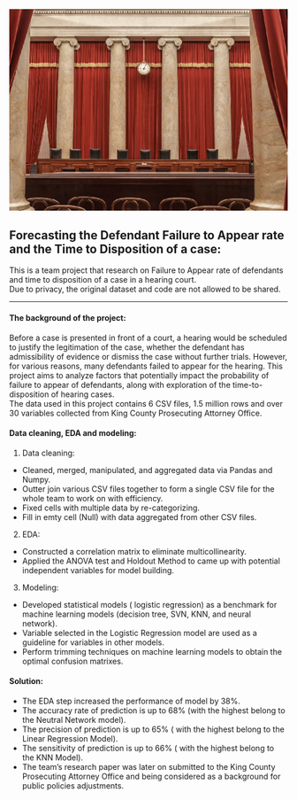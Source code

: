 <img src="hearing_court.png?raw=true"/>

## Forecasting the Defendant Failure to Appear rate and the Time to Disposition of a case:

This is a team project that research on Failure to Appear rate of defendants and time to disposition of a case in a hearing court.    
Due to privacy, the original dataset and code are not allowed to be shared. 

---
#### The background of the project:
Before a case is presented in front of a court, a hearing would be scheduled to justify the legitimation of the case, whether the defendant has admissibility of evidence or dismiss the case without further trials. However, for various reasons, many defendants failed to appear for the hearing. This project aims to analyze factors that potentially impact the probability of failure to appear of defendants, along with exploration of the time-to-disposition of hearing cases.  
The data used in this project contains 6 CSV files, 1.5 million rows and over 30 variables collected from King County Prosecuting Attorney Office.  

#### Data cleaning, EDA and modeling: 
1. Data cleaning:
- Cleaned, merged, manipulated, and aggregated data  via Pandas and Numpy.  
- Outter join various CSV files together to form a single CSV file for the whole team to work on with efficiency.  
- Fixed cells with multiple data by re-categorizing.  
- Fill in emty cell (Null) with data aggregated from other CSV files.  
2. EDA: 
- Constructed a correlation matrix to eliminate multicollinearity.
- Applied the ANOVA test and Holdout Method to came up with potential independent variables for model building.  
3. Modeling: 
- Developed statistical models ( logistic regression) as a benchmark for machine learning models (decision tree, SVN, KNN, and neural network).  
- Variable selected in the Logistic Regression model are used as a guideline for variables in other models.
- Perform trimming techniques on machine learning models to obtain the optimal confusion matrixes. 

#### Solution:   
- The EDA step increased the performance of model by 38%.    
- The accuracy rate of prediction is up to 68% (with the highest belong to the Neutral Network model).  
- The precision of prediction is up to 65% ( with the highest belong to the Linear Regression Model).
- The sensitivity of prediction is up to 66% ( with the highest belong to the KNN Model). 
- The team’s research paper was later on submitted to the King County Prosecuting Attorney Office and being considered as a background for public policies adjustments. 
